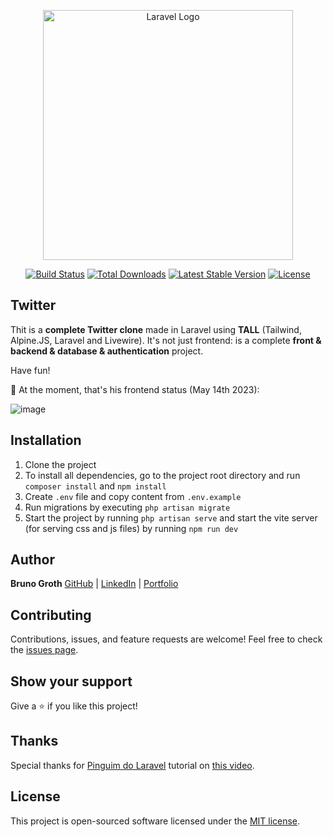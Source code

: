 <p align="center"><a href="https://laravel.com" target="_blank"><img src="https://raw.githubusercontent.com/laravel/art/master/logo-lockup/5%20SVG/2%20CMYK/1%20Full%20Color/laravel-logolockup-cmyk-red.svg" width="400" alt="Laravel Logo"></a></p>

<p align="center">
<a href="https://github.com/laravel/framework/actions"><img src="https://github.com/laravel/framework/workflows/tests/badge.svg" alt="Build Status"></a>
<a href="https://packagist.org/packages/laravel/framework"><img src="https://img.shields.io/packagist/dt/laravel/framework" alt="Total Downloads"></a>
<a href="https://packagist.org/packages/laravel/framework"><img src="https://img.shields.io/packagist/v/laravel/framework" alt="Latest Stable Version"></a>
<a href="https://packagist.org/packages/laravel/framework"><img src="https://img.shields.io/packagist/l/laravel/framework" alt="License"></a>
</p>

## Twitter

Thit is a **complete Twitter clone** made in Laravel using **TALL** (Tailwind, Alpine.JS, Laravel and Livewire). It's not just frontend: is a complete **front & backend & database & authentication** project.

Have fun!

📌 At the moment, that's his frontend status (May 14th 2023):

![image](https://github.com/brunogroth/Twitter/assets/96024737/36101a1f-ef0b-46c3-b314-c75340d7d666)


## Installation
1. Clone the project
2. To install all dependencies, go to the project root directory and run `composer install` and `npm install`
3. Create `.env` file and copy content from `.env.example`
6. Run migrations by executing `php artisan migrate`
7. Start the project by running `php artisan serve` and start the vite server (for serving css and js files) by running `npm run dev`

## Author

**Bruno Groth**
[GitHub](https://github.com/brunogroth) | [LinkedIn](https://linkedin.com/in/bruno-groth/) | [Portfolio](https://brunogroth.github.io/Portfolio-React-Website)

## Contributing

Contributions, issues, and feature requests are welcome!
Feel free to check the [issues page](https://github.com/brunogroth/Twitter/issues).

## Show your support

Give a ⭐ if you like this project!

## Thanks

Special thanks for <a href="https://github.com/pinguimdolaravel/twitter" target="_blank">Pinguim do Laravel</a> tutorial on <a href="https://youtube.com/live/CbIcBSu2px0&utm_source=https://github.com/brunogroth" target="_blank">this video</a>.

## License

This project is open-sourced software licensed under the [MIT license](https://opensource.org/licenses/MIT).
